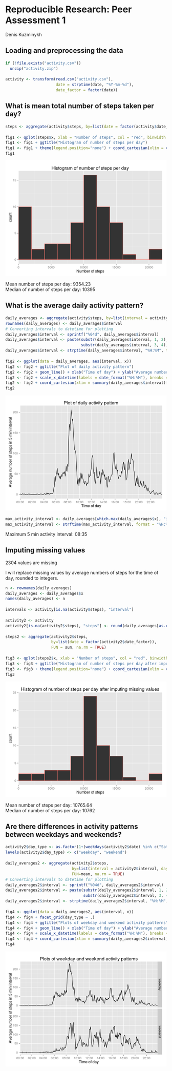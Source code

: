 # Reproducible Research: Peer Assessment 1
Denis Kuzminykh  


## Loading and preprocessing the data

```r
if (!file.exists("activity.csv"))
  unzip("activity.zip")

activity <- transform(read.csv("activity.csv"), 
                      date = strptime(date, "%Y-%m-%d"), 
                      date_factor = factor(date))
```

## What is mean total number of steps taken per day?


```r
steps <- aggregate(activity$steps, by=list(date = factor(activity$date_factor)), sum, na.rm = TRUE)

fig1 <- qplot(steps$x, xlab = "Number of steps", col = "red", binwidth = 2000)
fig1 <- fig1 + ggtitle("Histogram of number of steps per day")
fig1 <- fig1 + theme(legend.position="none") + coord_cartesian(xlim = c(0, 22000))
fig1
```

![](PA1_template_files/figure-html/unnamed-chunk-3-1.png) 

Mean number of steps per day: 9354.23  
Median of number of steps per day: 10395

## What is the average daily activity pattern?

```r
daily_averages <- aggregate(activity$steps, by=list(interval = activity$interval), FUN=mean, na.rm = TRUE)
rownames(daily_averages) <- daily_averages$interval
# Converting intervals to datetime for plotting
daily_averages$interval <- sprintf("%04d", daily_averages$interval)
daily_averages$interval <- paste(substr(daily_averages$interval, 1, 2), 
                                 substr(daily_averages$interval, 3, 4), sep = ":")
daily_averages$interval <- strptime(daily_averages$interval, "%H:%M", tz = "UTC")

fig2 <- ggplot(data = daily_averages, aes(interval, x))
fig2 <- fig2 + ggtitle("Plot of daily activity pattern")
fig2 <- fig2 + geom_line() + xlab("Time of day") + ylab("Average number of steps in 5 min interval")
fig2 <- fig2 + scale_x_datetime(labels = date_format("%H:%M"), breaks = "2 hours")
fig2 <- fig2 + coord_cartesian(xlim = summary(daily_averages$interval)[c("Min.", "Max.")])
fig2
```

![](PA1_template_files/figure-html/unnamed-chunk-4-1.png) 

```r
max_activity_interval <- daily_averages[which.max(daily_averages$x), "interval"]
max_activity_interval <- strftime(max_activity_interval, format = "%H:%M")
```

Maximum 5 min activity interval: 08:35

## Imputing missing values

2304 values are missing

I will replace missing values by average numbers of steps for the time of day, rounded to integers.

```r
n <- rownames(daily_averages)
daily_averages <- daily_averages$x
names(daily_averages) <- n

intervals <- activity[is.na(activity$steps), "interval"]

activity2 <- activity
activity2[is.na(activity2$steps), "steps"] <- round(daily_averages[as.character(intervals)])

steps2 <- aggregate(activity2$steps, 
                    by=list(date = factor(activity2$date_factor)), 
                    FUN = sum, na.rm = TRUE)

fig3 <- qplot(steps2$x, xlab = "Number of steps", col = "red", binwidth = 2000)
fig3 <- fig3 + ggtitle("Histogram of number of steps per day after imputing missing values")
fig3 <- fig3 + theme(legend.position="none") + coord_cartesian(xlim = c(0, 22000))
fig3
```

![](PA1_template_files/figure-html/unnamed-chunk-5-1.png) 

Mean number of steps per day: 10765.64  
Median of number of steps per day: 10762

## Are there differences in activity patterns between weekdays and weekends?


```r
activity2$day_type <- as.factor(1+(weekdays(activity2$date) %in% c("Saturday", "Sunday")))
levels(activity2$day_type) <- c("weekday", "weekend")

daily_averages2 <- aggregate(activity2$steps, 
                             by=list(interval = activity2$interval, day_type = activity2$day_type), 
                             FUN=mean, na.rm = TRUE)
# Converting intervals to datetime for plotting
daily_averages2$interval <- sprintf("%04d", daily_averages2$interval)
daily_averages2$interval <- paste(substr(daily_averages2$interval, 1, 2), 
                                  substr(daily_averages2$interval, 3, 4), sep = ":")
daily_averages2$interval <- strptime(daily_averages2$interval, "%H:%M", tz = "UTC")

fig4 <- ggplot(data = daily_averages2, aes(interval, x))
fig4 <- fig4 + facet_grid(day_type ~ .)
fig4 <- fig4 + ggtitle("Plots of weekday and weekend activity patterns")
fig4 <- fig4 + geom_line() + xlab("Time of day") + ylab("Average number of steps in 5 min interval")
fig4 <- fig4 + scale_x_datetime(labels = date_format("%H:%M"), breaks = "2 hours")
fig4 <- fig4 + coord_cartesian(xlim = summary(daily_averages2$interval)[c("Min.", "Max.")])
fig4
```

![](PA1_template_files/figure-html/unnamed-chunk-6-1.png) 
